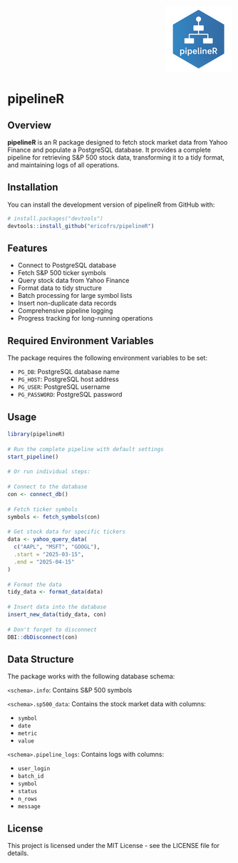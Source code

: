 <p align="right">
  <img src="man/figures/logo.png" width="150" />
</p>


# pipelineR

## Overview

**pipelineR** is an R package designed to fetch stock market data from Yahoo Finance and populate a PostgreSQL database. It provides a complete pipeline for retrieving S&P 500 stock data, transforming it to a tidy format, and maintaining logs of all operations.

## Installation

You can install the development version of pipelineR from GitHub with:

```r
# install.packages("devtools")
devtools::install_github("ericofrs/pipelineR")
```

## Features

- Connect to PostgreSQL database
- Fetch S&P 500 ticker symbols
- Query stock data from Yahoo Finance
- Format data to tidy structure
- Batch processing for large symbol lists
- Insert non-duplicate data records
- Comprehensive pipeline logging
- Progress tracking for long-running operations

## Required Environment Variables

The package requires the following environment variables to be set:

- `PG_DB`: PostgreSQL database name
- `PG_HOST`: PostgreSQL host address
- `PG_USER`: PostgreSQL username
- `PG_PASSWORD`: PostgreSQL password

## Usage

```r
library(pipelineR)

# Run the complete pipeline with default settings
start_pipeline()

# Or run individual steps:

# Connect to the database
con <- connect_db()

# Fetch ticker symbols
symbols <- fetch_symbols(con)

# Get stock data for specific tickers
data <- yahoo_query_data(
  c("AAPL", "MSFT", "GOOGL"),
  .start = "2025-03-15",
  .end = "2025-04-15"
)

# Format the data
tidy_data <- format_data(data)

# Insert data into the database
insert_new_data(tidy_data, con)

# Don't forget to disconnect
DBI::dbDisconnect(con)
```

## Data Structure

The package works with the following database schema:

`<schema>.info`: Contains S&P 500 symbols

`<schema>.sp500_data`: Contains the stock market data with columns:

 - `symbol`
 - `date`
 - `metric`
 - `value`

`<schema>.pipeline_logs`: Contains logs with columns:

 - `user_login`
 - `batch_id`
 - `symbol`
 - `status`
 - `n_rows`
 - `message`

## License

This project is licensed under the MIT License - see the LICENSE file for details.
